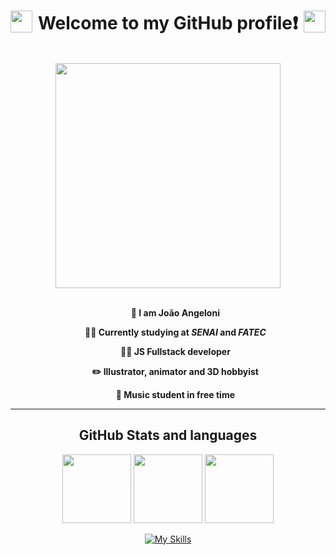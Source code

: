 <h1 align="center">
  <img height="35" align="left" src="https://www.pngkey.com/png/full/13-136478_gengar-face-year-of-zayed-png.png"/>
  Welcome to my GitHub profile❗
  <img height="35" align="right" src="https://www.pngkey.com/png/full/13-136478_gengar-face-year-of-zayed-png.png"/>
</h1>

<br>

<div align="center">
  <img align="center" width="360px" src="https://github.com/jaoangeloni/jaoangeloni/assets/111870271/3b4c6936-2b71-437f-907e-3d2ba8e87a9f"/>
</div>

<br>

<ul width="420" align="center">
  <p><b>👋 I am João Angeloni</b></p>
  <p><b>👨‍🎓 Currently studying at <i>SENAI</i> and <i>FATEC</i></b></p>
  <p><b>👨‍💻 JS Fullstack developer</b></p>
  <p><b>✏️ Illustrator, animator and 3D hobbyist</b></p>
  <p><b>🎸 Music student in free time</b></p>
</ul>

<hr>

<h2 align="center">GitHub Stats and languages</h2>

<div align="center">
  <img height="110" src="https://github-readme-stats-sigma-five.vercel.app/api/top-langs/?username=jaoangeloni&layout=compact&theme=radical"/>
  <img height="110" src="https://github-readme-streak-stats.herokuapp.com/?user=jaoangeloni&count_weight=0.5&theme=radical"/>
  <img height="110" src="https://github-readme-stats.vercel.app/api?username=jaoangeloni&count_weight=0.5&theme=radical&show_icons=true"/>
</div> 

<div align="center">
  
  [![My Skills](https://skills.thijs.gg/icons?i=js,nodejs,react,nextjs,html,css,tailwind,mysql,prisma,&theme=dark)](https://skills.thijs.gg)
  
</div>

